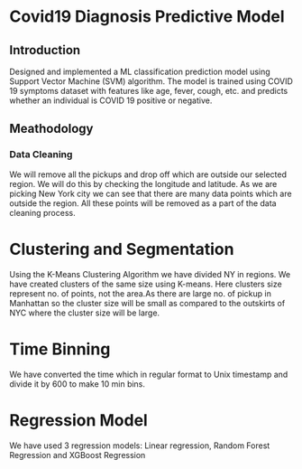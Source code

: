 # Covid19 Diagnosis Predictive Model

## Introduction
Designed and implemented a ML classification prediction model using Support Vector Machine (SVM) algorithm. The model is trained using COVID 19 symptoms dataset with features like age, fever, cough, etc. and predicts whether an individual is COVID 19 positive or negative.

## Meathodology 
### Data Cleaning
We will remove all the pickups and drop off which are outside our selected region. We will do this by checking the longitude and latitude. As we are picking New York city we can see that there are many data points which are outside the region. All these points will be removed as a part of the data cleaning process.
# Clustering and Segmentation
Using the K-Means Clustering Algorithm we have divided NY in regions. We  have created clusters of the same size using K-means. Here clusters size represent no. of points, not the area.As there are large no. of pickup in Manhattan so the cluster size will be small as compared to the outskirts of NYC where the cluster size will be large.
# Time Binning
We have converted the time which in regular format to Unix timestamp and divide it by 600 to make 10 min bins. 
# Regression Model
We have used 3 regression models:
Linear regression,
Random Forest Regression and
XGBoost Regression


